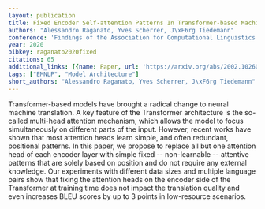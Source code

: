 ```yaml
---
layout: publication
title: Fixed Encoder Self-attention Patterns In Transformer-based Machine Translation
authors: "Alessandro Raganato, Yves Scherrer, J\xF6rg Tiedemann"
conference: 'Findings of the Association for Computational Linguistics: EMNLP 2020'
year: 2020
bibkey: raganato2020fixed
citations: 65
additional_links: [{name: Paper, url: 'https://arxiv.org/abs/2002.10260'}]
tags: ["EMNLP", "Model Architecture"]
short_authors: "Alessandro Raganato, Yves Scherrer, J\xF6rg Tiedemann"
---
```

Transformer-based models have brought a radical change to neural machine
translation. A key feature of the Transformer architecture is the so-called
multi-head attention mechanism, which allows the model to focus simultaneously
on different parts of the input. However, recent works have shown that most
attention heads learn simple, and often redundant, positional patterns. In this
paper, we propose to replace all but one attention head of each encoder layer
with simple fixed -- non-learnable -- attentive patterns that are solely based
on position and do not require any external knowledge. Our experiments with
different data sizes and multiple language pairs show that fixing the attention
heads on the encoder side of the Transformer at training time does not impact
the translation quality and even increases BLEU scores by up to 3 points in
low-resource scenarios.